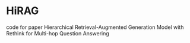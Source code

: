 # HiRAG
code for paper Hierarchical Retrieval-Augmented Generation Model with Rethink for Multi-hop Question Answering

